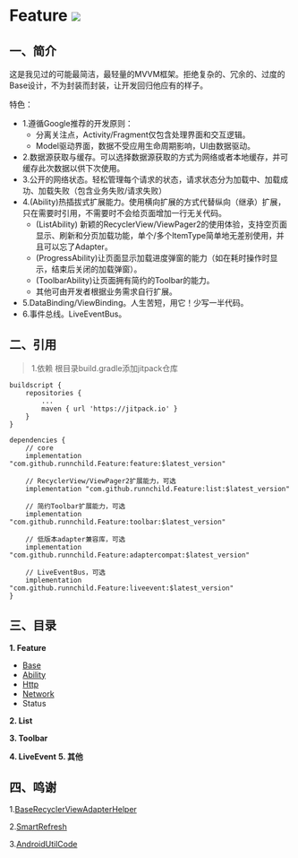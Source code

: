# Feature [![](https://jitpack.io/v/runnchild/Feature.svg)](https://jitpack.io/#runnchild/Feature)

## 一、简介

这是我见过的可能最简洁，最轻量的MVVM框架。拒绝复杂的、冗余的、过度的Base设计，不为封装而封装，让开发回归他应有的样子。

特色：

+ 1.遵循Google推荐的开发原则：
    - 分离关注点，Activity/Fragment仅包含处理界面和交互逻辑。
    - Model驱动界面，数据不受应用生命周期影响，UI由数据驱动。
+ 2.数据源获取与缓存。可以选择数据源获取的方式为网络或者本地缓存，并可缓存此次数据以供下次使用。
+ 3.公开的网络状态。轻松管理每个请求的状态，请求状态分为加载中、加载成功、加载失败（包含业务失败/请求失败）
+ 4.(Ability)热插拔式扩展能力。使用横向扩展的方式代替纵向（继承）扩展，只在需要时引用，不需要时不会给页面增加一行无关代码。
    - (ListAbility)
      新颖的RecyclerView/ViewPager2的使用体验，支持空页面显示、刷新和分页加载功能，单个/多个ItemType简单地无差别使用，并且可以忘了Adapter。
    - (ProgressAbility)让页面显示加载进度弹窗的能力（如在耗时操作时显示，结束后关闭的加载弹窗）。
    - (ToolbarAbility)让页面拥有简约的Toolbar的能力。
    - 其他可由开发者根据业务需求自行扩展。
+ 5.DataBinding/ViewBinding。人生苦短，用它！少写一半代码。
+ 6.事件总线。LiveEventBus。

## 二、引用

> 1.依赖 根目录build.gradle添加jitpack仓库

```
buildscript {
    repositories {
        ...
        maven { url 'https://jitpack.io' }
    }
}
```

```
dependencies {
    // core
    implementation "com.github.runnchild.Feature:feature:$latest_version"
    
    // RecyclerView/ViewPager2扩展能力，可选
    implementation "com.github.runnchild.Feature:list:$latest_version" 
    
    // 简约Toolbar扩展能力，可选
    implementation "com.github.runnchild.Feature:toolbar:$latest_version"
    
    // 低版本adapter兼容库，可选
    implementation "com.github.runnchild.Feature:adaptercompat:$latest_version"
    
    // LiveEventBus，可选
    implementation "com.github.runnchild.Feature:liveevent:$latest_version"
}
```

## 三、目录

**1. Feature**

+ [Base](feature/readme/base.md)
+ [Ability](feature/readme/ability.md)
+ [Http](feature/readme/http.md)
+ [Network](feature/readme/network.md)
+ Status

**2. List**

**3. Toolbar**

**4. LiveEvent**
**5. 其他**

## 四、鸣谢

1.[BaseRecyclerViewAdapterHelper](https://github.com/CymChad/BaseRecyclerViewAdapterHelper)

2.[SmartRefresh](https://github.com/scwang90/SmartRefreshLayout)

3.[AndroidUtilCode](https://github.com/Blankj/AndroidUtilCode)